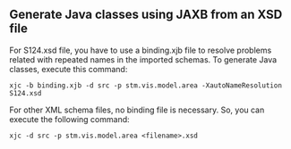 ## Generate Java classes using JAXB from an XSD file
For S124.xsd file, you have to use a binding.xjb file to resolve problems related with repeated names in the imported schemas.
To generate Java classes, execute this command:

`xjc -b binding.xjb -d src -p stm.vis.model.area -XautoNameResolution S124.xsd`

For other XML schema files, no binding file is necessary. So, you can execute the following command:

`xjc -d src -p stm.vis.model.area <filename>.xsd`
